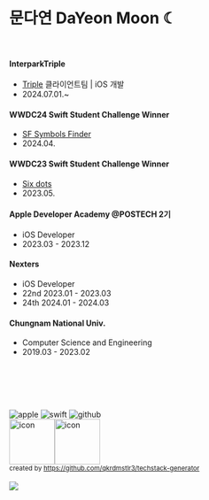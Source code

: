 # 문다연 DaYeon Moon ☾

</br>

#### InterparkTriple
- [Triple](https://triple.guide/) 클라이언트팀 | iOS 개발
- 2024.07.01.~


#### WWDC24 Swift Student Challenge Winner
- [SF Symbols Finder](https://github.com/dayo2n/WWDC24-Swift-Student-Challenge)
- 2024.04.


#### WWDC23 Swift Student Challenge Winner
- [Six dots](https://github.com/dayo2n/WWDC23-Swift-Student-Challenge)
- 2023.05.


#### Apple Developer Academy @POSTECH 2기
- iOS Developer
- 2023.03 - 2023.12


#### Nexters
- iOS Developer
- 22nd 2023.01 - 2023.03
- 24th 2024.01 - 2024.03
 
#### Chungnam National Univ.
- Computer Science and Engineering
- 2019.03 - 2023.02


<!-- [![Solved.ac 프로필](http://mazassumnida.wtf/api/generate_badge?boj=ansek217)](https://solved.ac/ansek217) -->
    
<!-- [![solved.ac](http://mazandi.herokuapp.com/api?handle=ansek217&theme=dark)](https://solved.ac/ansek217/) -->
    
<!-- [![Anurag's github stats](https://github-readme-stats.vercel.app/api?username=dayo2n)](https://github.com/anuraghazra/github-readme-stats) -->

</br></br></br></br>
<div>
  <img alt="apple" src ="https://img.shields.io/badge/iOS-FFFFFF?&style=for-the-badge&logo=Apple&logoColor=black"/>  
 <img alt="swift" src ="https://img.shields.io/badge/swift-F05138.svg?&style=for-the-badge&logo=Swift&logoColor=white"/> 
 <img alt="github" src ="https://img.shields.io/badge/github-000000.svg?&style=for-the-badge&logo=Github&logoColor=white"/>
 <br/>
 <div style="display: flex; align-items: flex-start;">
  <img src="https://techstack-generator.vercel.app/swift-icon.svg" alt="icon" width="82" height="82" />
  <img src="https://techstack-generator.vercel.app/github-icon.svg" alt="icon" width="82" height="82" />
 </div>
 <sub>created by <a href="https://github.com/qkrdmstlr3/techstack-generator" target="_blank">https://github.com/qkrdmstlr3/techstack-generator</a></sub>
</div>


<br/>
<a href="https://hits.seeyoufarm.com">
<img src="https://hits.seeyoufarm.com/api/count/incr/badge.svg?url=https%3A%2F%2Fgithub.com%2Fday2on&count_bg=%23B0B0B0&title_bg=%23555555&icon=github.svg&icon_color=%23FFFFFF&title=welcome:)&edge_flat=true"/>
</a>
    
<!-- [![KnlnKS's LeetCode stats](https://leetcode-stats-six.vercel.app/api?username=dayo2n&theme=dark)](https://github.com/KnlnKS/leetcode-stats) -->

